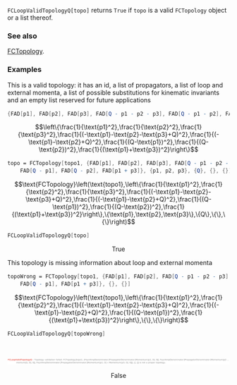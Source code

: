 `FCLoopValidTopologyQ[topo]` returns `True` if `topo` is a valid `FCTopology` object or a list thereof.

### See also

[FCTopology](FCTopology).

### Examples

This is a valid topology: it has an id, a list of propagators, a list of loop and external momenta, a list of possible substitutions for kinematic invariants and an empty list reserved for future applications

```mathematica
{FAD[p1], FAD[p2], FAD[p3], FAD[Q - p1 - p2 - p3], FAD[Q - p1 - p2], FAD[Q - p1], FAD[Q - p2], FAD[p1 + p3]}
```

$$\left\{\frac{1}{\text{p1}^2},\frac{1}{\text{p2}^2},\frac{1}{\text{p3}^2},\frac{1}{(-\text{p1}-\text{p2}-\text{p3}+Q)^2},\frac{1}{(-\text{p1}-\text{p2}+Q)^2},\frac{1}{(Q-\text{p1})^2},\frac{1}{(Q-\text{p2})^2},\frac{1}{(\text{p1}+\text{p3})^2}\right\}$$

```mathematica
topo = FCTopology[topo1, {FAD[p1], FAD[p2], FAD[p3], FAD[Q - p1 - p2 - p3], FAD[Q - p1 - p2], 
    FAD[Q - p1], FAD[Q - p2], FAD[p1 + p3]}, {p1, p2, p3}, {Q}, {}, {}]
```

$$\text{FCTopology}\left(\text{topo1},\left\{\frac{1}{\text{p1}^2},\frac{1}{\text{p2}^2},\frac{1}{\text{p3}^2},\frac{1}{(-\text{p1}-\text{p2}-\text{p3}+Q)^2},\frac{1}{(-\text{p1}-\text{p2}+Q)^2},\frac{1}{(Q-\text{p1})^2},\frac{1}{(Q-\text{p2})^2},\frac{1}{(\text{p1}+\text{p3})^2}\right\},\{\text{p1},\text{p2},\text{p3}\},\{Q\},\{\},\{\}\right)$$

```mathematica
FCLoopValidTopologyQ[topo]
```

$$\text{True}$$

This topology is missing information about loop and external momenta

```mathematica
topoWrong = FCTopology[topo1, {FAD[p1], FAD[p2], FAD[Q - p1 - p2 - p3], FAD[Q - p1 - p2], 
    FAD[Q - p1], FAD[p1 + p3]}, {}, {}]
```

$$\text{FCTopology}\left(\text{topo1},\left\{\frac{1}{\text{p1}^2},\frac{1}{\text{p2}^2},\frac{1}{(-\text{p1}-\text{p2}-\text{p3}+Q)^2},\frac{1}{(-\text{p1}-\text{p2}+Q)^2},\frac{1}{(Q-\text{p1})^2},\frac{1}{(\text{p1}+\text{p3})^2}\right\},\{\},\{\}\right)$$

```mathematica
FCLoopValidTopologyQ[topoWrong] 
  
 

```

![0yr0z23f6hsmy](img/0yr0z23f6hsmy.svg)

$$\text{False}$$